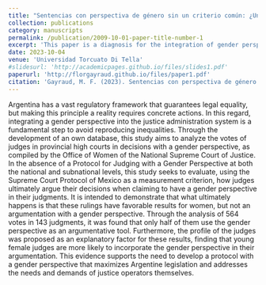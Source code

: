 ```yaml
---
title: "Sentencias con perspectiva de género sin un criterio común: ¿Un desacierto predecible?"
collection: publications
category: manuscripts
permalink: /publication/2009-10-01-paper-title-number-1
excerpt: 'This paper is a diagnosis for the integration of gender perspective into the argentinian justice administration.'
date: 2023-10-04
venue: 'Universidad Torcuato Di Tella'
#slidesurl: 'http://academicpages.github.io/files/slides1.pdf'
paperurl: 'http://florgayraud.github.io/files/paper1.pdf'
citation: 'Gayraud, M. F. (2023). Sentencias con perspectiva de género sin un criterio común: ¿Un desacierto predecible?. [Tesis de maestría. Universidad Torcuato Di Tella]. Repositorio Digital Universidad Torcuato Di Tella'
---
```


Argentina has a vast regulatory framework that guarantees legal equality, but making this
principle a reality requires concrete actions. In this regard, integrating a gender perspective
into the justice administration system is a fundamental step to avoid reproducing inequalities.
Through the development of an own database, this study aims to analyze the votes of judges
in provincial high courts in decisions with a gender perspective, as compiled by the Office of
Women of the National Supreme Court of Justice. In the absence of a Protocol for Judging
with a Gender Perspective at both the national and subnational levels, this study seeks to
evaluate, using the Supreme Court Protocol of Mexico as a measurement criterion, how
judges ultimately argue their decisions when claiming to have a gender perspective in their
judgments. It is intended to demonstrate that what ultimately happens is that these rulings
have favorable results for women, but not an argumentation with a gender perspective.
Through the analysis of 564 votes in 143 judgments, it was found that only half of them use
the gender perspective as an argumentative tool. Furthermore, the profile of the judges was
proposed as an explanatory factor for these results, finding that young female judges are
more likely to incorporate the gender perspective in their argumentation. This evidence
supports the need to develop a protocol with a gender perspective that maximizes Argentine
legislation and addresses the needs and demands of justice operators themselves.